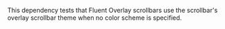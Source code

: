 This dependency tests that Fluent Overlay scrollbars use the scrollbar's
overlay scrollbar theme when no color scheme is specified.
